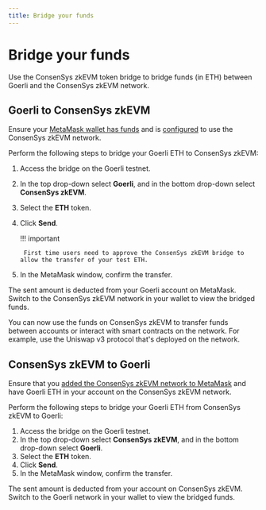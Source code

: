 ```yaml
---
title: Bridge your funds
---
```


# Bridge your funds

Use the ConsenSys zkEVM token bridge to bridge funds (in ETH) between Goerli and the ConsenSys zkEVM network.

## Goerli to ConsenSys zkEVM

Ensure your [MetaMask wallet has funds](fund.md) and is [configured](configure-metamask.md) to
use the ConsenSys zkEVM network.

Perform the following steps to bridge your Goerli ETH to ConsenSys zkEVM:

1. Access the bridge on the Goerli testnet.
1. In the top drop-down select **Goerli**, and in the bottom drop-down select **ConsenSys zkEVM**.
1. Select the **ETH** token.
1. Click **Send**.

    !!! important

        First time users need to approve the ConsenSys zkEVM bridge to allow the transfer of your test ETH.

1. In the MetaMask window, confirm the transfer.

The sent amount is deducted from your Goerli account on MetaMask. Switch to the ConsenSys zkEVM
network in your wallet to view the bridged funds.

You can now use the funds on ConsenSys zkEVM to transfer funds between accounts or interact with
smart contracts on the network. For example, use the Uniswap v3 protocol that's deployed on the
network.

## ConsenSys zkEVM to Goerli

Ensure that you [added the ConsenSys zkEVM network to MetaMask](configure-metamask.md) and have
Goerli ETH in your account on the ConsenSys zkEVM network.

Perform the following steps to bridge your Goerli ETH from ConsenSys zkEVM to Goerli:

1. Access the bridge on the Goerli testnet.
1. In the top drop-down select **ConsenSys zkEVM**, and in the bottom drop-down select **Goerli**.
1. Select the **ETH** token.
1. Click **Send**.
1. In the MetaMask window, confirm the transfer.

The sent amount is deducted from your account on ConsenSys zkEVM. Switch to the Goerli network in
your wallet to view the bridged funds.
